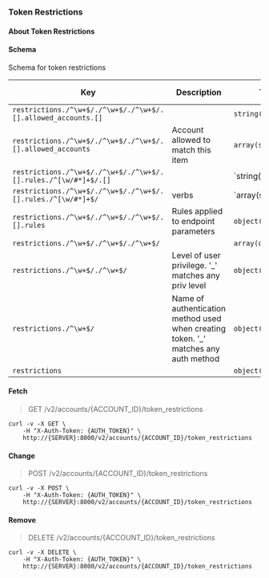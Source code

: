 ### Token Restrictions

#### About Token Restrictions

#### Schema

Schema for token restrictions



Key | Description | Type | Default | Required | Support Level
--- | ----------- | ---- | ------- | -------- | -------------
`restrictions./^\w+$/./^\w+$/./^\w+$/.[].allowed_accounts.[]` |   | `string()` |   | `false` |  
`restrictions./^\w+$/./^\w+$/./^\w+$/.[].allowed_accounts` | Account allowed to match this item | `array(string())` |   | `false` |  
`restrictions./^\w+$/./^\w+$/./^\w+$/.[].rules./^[\w/#*]+$/.[]` |   | `string('GET' | 'PUT' | 'POST' | 'PATCH' | 'DELETE' | '_')` |   | `false` |  
`restrictions./^\w+$/./^\w+$/./^\w+$/.[].rules./^[\w/#*]+$/` | verbs | `array(string('GET' | 'PUT' | 'POST' | 'PATCH' | 'DELETE' | '_'))` |   | `false` |  
`restrictions./^\w+$/./^\w+$/./^\w+$/.[].rules` | Rules applied to endpoint parameters | `object()` |   | `false` |  
`restrictions./^\w+$/./^\w+$/./^\w+$/` |   | `array(object())` |   | `false` |  
`restrictions./^\w+$/./^\w+$/` | Level of user privilege. '_' matches any priv level | `object()` |   | `false` |  
`restrictions./^\w+$/` | Name of authentication method used when creating token. '_' matches any auth method | `object()` |   | `false` |  
`restrictions` |   | `object()` |   | `false` |  



#### Fetch

> GET /v2/accounts/{ACCOUNT_ID}/token_restrictions

```shell
curl -v -X GET \
    -H "X-Auth-Token: {AUTH_TOKEN}" \
    http://{SERVER}:8000/v2/accounts/{ACCOUNT_ID}/token_restrictions
```

#### Change

> POST /v2/accounts/{ACCOUNT_ID}/token_restrictions

```shell
curl -v -X POST \
    -H "X-Auth-Token: {AUTH_TOKEN}" \
    http://{SERVER}:8000/v2/accounts/{ACCOUNT_ID}/token_restrictions
```

#### Remove

> DELETE /v2/accounts/{ACCOUNT_ID}/token_restrictions

```shell
curl -v -X DELETE \
    -H "X-Auth-Token: {AUTH_TOKEN}" \
    http://{SERVER}:8000/v2/accounts/{ACCOUNT_ID}/token_restrictions
```

